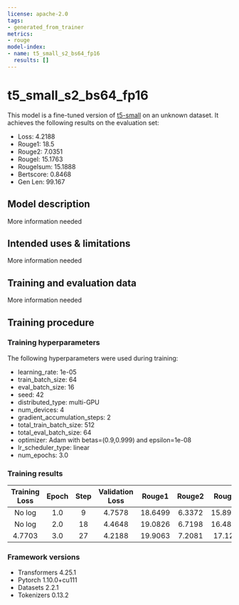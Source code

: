 ```yaml
---
license: apache-2.0
tags:
- generated_from_trainer
metrics:
- rouge
model-index:
- name: t5_small_s2_bs64_fp16
  results: []
---
```


<!-- This model card has been generated automatically according to the information the Trainer had access to. You
should probably proofread and complete it, then remove this comment. -->

# t5_small_s2_bs64_fp16

This model is a fine-tuned version of [t5-small](https://huggingface.co/t5-small) on an unknown dataset.
It achieves the following results on the evaluation set:
- Loss: 4.2188
- Rouge1: 18.5
- Rouge2: 7.0351
- Rougel: 15.1763
- Rougelsum: 15.1888
- Bertscore: 0.8468
- Gen Len: 99.167

## Model description

More information needed

## Intended uses & limitations

More information needed

## Training and evaluation data

More information needed

## Training procedure

### Training hyperparameters

The following hyperparameters were used during training:
- learning_rate: 1e-05
- train_batch_size: 64
- eval_batch_size: 16
- seed: 42
- distributed_type: multi-GPU
- num_devices: 4
- gradient_accumulation_steps: 2
- total_train_batch_size: 512
- total_eval_batch_size: 64
- optimizer: Adam with betas=(0.9,0.999) and epsilon=1e-08
- lr_scheduler_type: linear
- num_epochs: 3.0

### Training results

| Training Loss | Epoch | Step | Validation Loss | Rouge1  | Rouge2 | Rougel  | Rougelsum | Bertscore | Gen Len |
|:-------------:|:-----:|:----:|:---------------:|:-------:|:------:|:-------:|:---------:|:---------:|:-------:|
| No log        | 1.0   | 9    | 4.7578          | 18.6499 | 6.3372 | 15.8905 | 15.9347   | 0.8424    | 20.0    |
| No log        | 2.0   | 18   | 4.4648          | 19.0826 | 6.7198 | 16.4849 | 16.5319   | 0.8426    | 20.0    |
| 4.7703        | 3.0   | 27   | 4.2188          | 19.9063 | 7.2081 | 17.125  | 17.1255   | 0.8436    | 20.0    |


### Framework versions

- Transformers 4.25.1
- Pytorch 1.10.0+cu111
- Datasets 2.2.1
- Tokenizers 0.13.2
